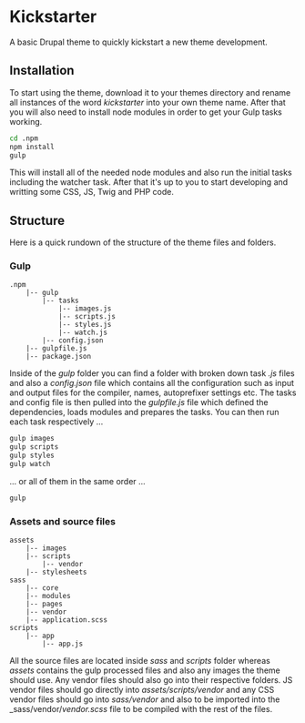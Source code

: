 # Kickstarter 
A basic Drupal theme to quickly kickstart a new theme development.

## Installation
To start using the theme, download it to your themes directory and rename all instances of the word _kickstarter_ into your own theme name. After that you will also need to install node modules in order to get your Gulp tasks working.

```sh
cd .npm
npm install
gulp
```

This will install all of the needed node modules and also run the initial tasks including the watcher task. After that it's up to you to start developing and writting some CSS, JS, Twig and PHP code.

## Structure
Here is a quick rundown of the structure of the theme files and folders.

### Gulp
```
.npm
    |-- gulp
        |-- tasks
            |-- images.js
            |-- scripts.js
            |-- styles.js
            |-- watch.js
        |-- config.json
    |-- gulpfile.js
    |-- package.json
```

Inside of the _gulp_ folder you can find a folder with broken down task _.js_ files and also a _config.json_ file which contains all the configuration such as input and output files for the compiler, names, autoprefixer settings etc. The tasks and config file is then pulled into the _gulpfile.js_ file which defined the dependencies, loads modules and prepares the tasks. You can then run each task respectively ...

```sh
gulp images
gulp scripts
gulp styles
gulp watch
```

... or all of them in the same order ...

```sh
gulp
```

### Assets and source files
```
assets
    |-- images
    |-- scripts
        |-- vendor
    |-- stylesheets
sass
    |-- core
    |-- modules
    |-- pages
    |-- vendor
    |-- application.scss
scripts
    |-- app
        |-- app.js
```

All the source files are located inside _sass_ and _scripts_ folder whereas _assets_ contains the gulp processed files and also any images the theme should use. Any vendor files should also go into their respective folders. JS vendor files should go directly into _assets/scripts/vendor_ and any CSS vendor files should go into _sass/vendor_ and also to be imported into the _sass/vendor/_vendor.scss_ file to be compiled with the rest of the files.

